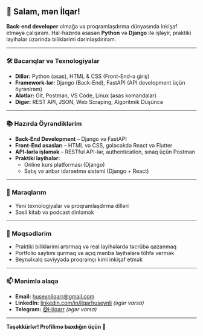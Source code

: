 ## 👋 Salam, mən İlqar!

**Back-end developer** olmağa və proqramlaşdırma dünyasında inkişaf etməyə çalışıram. Hal-hazırda əsasən **Python** və **Django** ilə işləyir, praktiki layihələr üzərində biliklərimi dərinləşdirirəm. 

---

### 🛠 Bacarıqlar və Texnologiyalar

- **Dillər:** Python (əsas), HTML & CSS (Front-End-ə giriş)
- **Framework-lər:** Django (Back-End), FastAPI (API development üçün öyrənirəm)
- **Alətlər:** Git, Postman, VS Code, Linux (əsas komandalar)
- **Digər:** REST API, JSON, Web Scraping, Algoritmik Düşüncə

---

### 📚 Hazırda Öyrəndiklərim

- **Back-End Development** – Django və FastAPI
- **Front-End əsasları** – HTML və CSS, gələcəkdə React və Flutter
- **API-lərlə işləmək** – RESTful API-lər, authentication, sınaq üçün Postman
- **Praktiki layihələr:**  
    - Online kurs platforması (Django)
    - Satış və anbar idarəetmə sistemi (Django + React)

---

### 👀 Maraqlarım

- Yeni texnologiyalar və proqramlaşdırma dilləri
- Səsli kitab və podcast dinləmək

---

### 🚀 Məqsədlərim

- Praktiki biliklərimi artırmaq və real layihələrdə təcrübə qazanmaq
- Portfolio saytımı qurmaq və açıq mənbə layihələrə töhfə vermək
- Beynəlxalq səviyyədə proqramçı kimi inkişaf etmək

---

### 📫 Mənimlə əlaqə

- **Email:** huseynilqarr@gmail.com
- **LinkedIn:** [linkedin.com/in/ilqarhuseynli](#) *(əgər varsa)*
- **Telegram:** [@Hilqarr](#) *(əgər varsa)*

---

**Təşəkkürlər! Profilimə baxdığın üçün 🙌**

<!-- Profil statistikanı və ya pin-lənmiş layihələrini əlavə edə bilərsən -->

